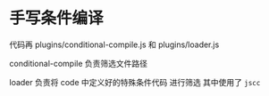 # 手写条件编译

代码再 plugins/conditional-compile.js 和 plugins/loader.js

conditional-compile 负责筛选文件路径

loader 负责将 code 中定义好的特殊条件代码 进行筛选 其中使用了 `jscc`